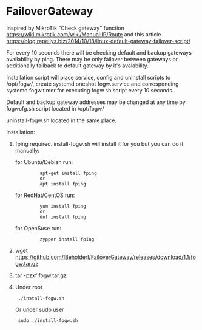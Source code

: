 # FailoverGateway

Inspired by MikroTik "Check gateway" function https://wiki.mikrotik.com/wiki/Manual:IP/Route and this article https://blog.rapellys.biz/2014/10/18/linux-default-gateway-failover-script/

For every 10 seconds there will be checking default and backup gateways availability by ping. There may be only failover between gateways or additionally failback to default gateway by it's avalability.

Installation script will place service, config and uninstall scripts to /opt/fogw/, create systemd oneshot fogw.service and corresponding systemd fogw.timer for executing fogw.sh script every 10 seconds.

Default and backup gateway addresses may be changed at any time by fogwcfg.sh script located in /opt/fogw/

uninstall-fogw.sh located in the same place.

Installation:

1) fping required. install-fogw.sh will install it for you but you can do it manually:

      for Ubuntu/Debian run:
        
                apt-get install fping
                or
                apt install fping
                
      for RedHat/CentOS run:
        
                yum install fping
                or
                dnf install fping
                
      for OpenSuse run:
        
                zypper install fping

2) wget https://github.com/IBeholderI/FailoverGateway/releases/download/1.1/fogw.tar.gz

3) tar -pzxf fogw.tar.gz

4) Under root
        
        ./install-fogw.sh
        
   Or under sudo user
   
        sudo ./install-fogw.sh
